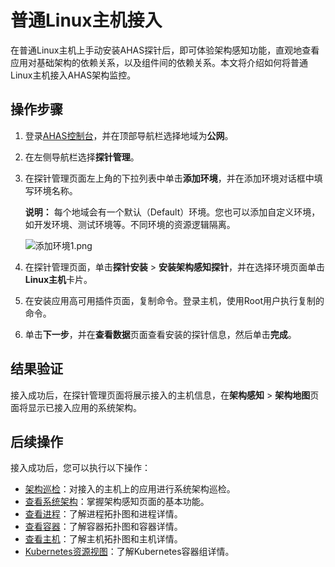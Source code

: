# 普通Linux主机接入

在普通Linux主机上手动安装AHAS探针后，即可体验架构感知功能，直观地查看应用对基础架构的依赖关系，以及组件间的依赖关系。本文将介绍如何将普通Linux主机接入AHAS架构监控。

## 操作步骤

1.  登录[AHAS控制台](https://ahas.console.aliyun.com)，并在顶部导航栏选择地域为**公网**。
2.  在左侧导航栏选择**探针管理**。
3.  在探针管理页面左上角的下拉列表中单击**添加环境**，并在添加环境对话框中填写环境名称。

    **说明：** 每个地域会有一个默认（Default）环境。您也可以添加自定义环境，如开发环境、测试环境等。不同环境的资源逻辑隔离。

    ![添加环境1.png](https://static-aliyun-doc.oss-accelerate.aliyuncs.com/assets/img/zh-CN/0776928161/p263020.png)

4.  在探针管理页面，单击**探针安装** \> **安装架构感知探针**，并在选择环境页面单击**Linux主机**卡片。
5.  在安装应用高可用插件页面，复制命令。登录主机，使用Root用户执行复制的命令。
6.  单击**下一步**，并在**查看数据**页面查看安装的探针信息，然后单击**完成**。

## 结果验证

接入成功后，在探针管理页面将展示接入的主机信息，在**架构感知** \> **架构地图**页面将显示已接入应用的系统架构。

## 后续操作

接入成功后，您可以执行以下操作：

-   [架构巡检](/cn.zh-CN/架构感知/架构巡检.md)：对接入的主机上的应用进行系统架构巡检。
-   [查看系统架构](/cn.zh-CN/架构感知/架构地图/应用视图.md)：掌握架构感知页面的基本功能。
-   [查看进程](/cn.zh-CN/架构感知/架构地图/云资源视图.md)：了解进程拓扑图和进程详情。
-   [查看容器](/cn.zh-CN/架构感知/架构地图/Kubernetes监控视图.md)：了解容器拓扑图和容器详情。
-   [查看主机](/cn.zh-CN/架构感知/架构地图/风险视图.md)：了解主机拓扑图和主机详情。
-   [Kubernetes资源视图](/cn.zh-CN/架构感知/架构地图/Kubernetes资源视图.md)：了解Kubernetes容器组详情。

